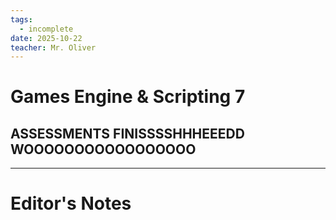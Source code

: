 ```yaml
---
tags:
  - incomplete
date: 2025-10-22
teacher: Mr. Oliver
---
```

# Games Engine & Scripting 7
## ASSESSMENTS FINISSSSHHHEEEDD WOOOOOOOOOOOOOOOOO

----------------------------------------------------------------
# Editor's Notes